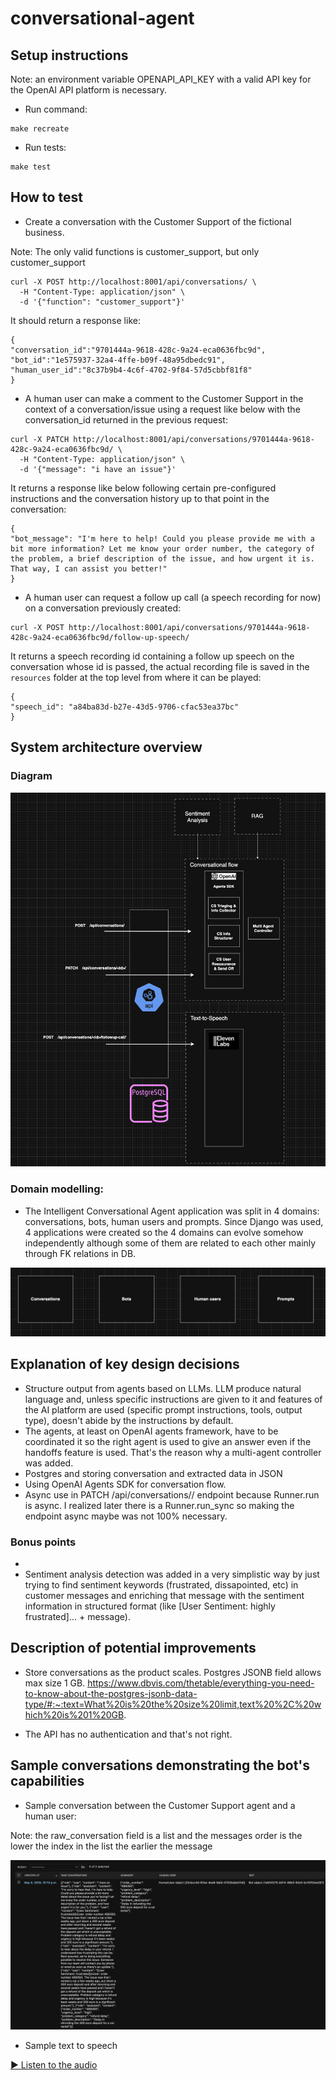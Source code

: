 # conversational-agent

## Setup instructions

Note: an environment variable OPENAPI_API_KEY with a valid API key for the OpenAI API platform is necessary.

- Run command:
```
make recreate
```

- Run tests:
```
make test
```

## How to test

- Create a conversation with the Customer Support of the fictional business.

Note: The only valid functions is customer_support, but only customer_support

```
curl -X POST http://localhost:8001/api/conversations/ \
  -H "Content-Type: application/json" \
  -d '{"function": "customer_support"}'
```

It should return a response like:
```
{
"conversation_id":"9701444a-9618-428c-9a24-eca0636fbc9d",
"bot_id":"1e575937-32a4-4ffe-b09f-48a95dbedc91",
"human_user_id":"8c37b9b4-4c6f-4702-9f84-57d5cbbf81f8"
}
```

- A human user can make a comment to the Customer Support in the context of a conversation/issue using
a request like below with the conversation_id returned in the previous request:

```
curl -X PATCH http://localhost:8001/api/conversations/9701444a-9618-428c-9a24-eca0636fbc9d/ \
  -H "Content-Type: application/json" \
  -d '{"message": "i have an issue"}'
```

It returns a response like below following certain pre-configured instructions and the conversation
history up to that point in the conversation:
```
{
"bot_message": "I'm here to help! Could you please provide me with a bit more information? Let me know your order number, the category of the problem, a brief description of the issue, and how urgent it is. That way, I can assist you better!"
}
```

- A human user can request a follow up call (a speech recording for now) on a conversation previously
created:

```
curl -X POST http://localhost:8001/api/conversations/9701444a-9618-428c-9a24-eca0636fbc9d/follow-up-speech/
```

It returns a speech recording id containing a follow up speech on the conversation whose id is passed,
the actual recording file is saved in the `resources` folder at the top level from where
it can be played:

```
{
"speech_id": "a84ba83d-b27e-43d5-9706-cfac53ea37bc"
}
```

## System architecture overview

### Diagram

![Diagram](blueprint/diagram.png)

### Domain modelling:
- The Intelligent Conversational Agent application was split in 4 domains: conversations, bots,
human users and prompts. Since Django was used, 4 applications were created so the 4 domains can
evolve somehow independently although some of them are related to each other mainly through FK
relations in DB.

![Domains](blueprint/domains.png)

## Explanation of key design decisions

- Structure output from agents based on LLMs. LLM produce natural language and, unless specific instructions are
given to it and features of the AI platform are used (specific prompt instructions, tools, output type),
doesn't abide by the instructions by default.
- The agents, at least on OpenAI agents framework, have to be coordinated it so the right agent is used
to give an answer even if the handoffs feature is used. That's the reason why a multi-agent controller
was added.
- Postgres and storing conversation and extracted data in JSON
- Using OpenAI Agents SDK for conversation flow.
- Async use in PATCH /api/conversations/<id>/ endpoint because Runner.run is async. I realized later there is
a Runner.run_sync so making the endpoint async maybe was not 100% necessary.

### Bonus points
- 
- Sentiment analysis detection was added in a very simplistic way by just trying to find sentiment keywords
(frustrated, dissapointed, etc) in customer messages and enriching that message with the
sentiment information in structured format (like [User Sentiment: highly frustrated]... + message).

## Description of potential improvements
- Store conversations as the product scales. Postgres JSONB field allows max size 1 GB.
https://www.dbvis.com/thetable/everything-you-need-to-know-about-the-postgres-jsonb-data-type/#:~:text=What%20is%20the%20size%20limit,text%20%2C%20which%20is%201%20GB.

- The API has no authentication and that's not right. 


## Sample conversations demonstrating the bot's capabilities

- Sample conversation between the Customer Support agent and a human user:

Note: the raw_conversation field is a list and the messages order is the lower the index in the list the earlier the message

![Sample 1](blueprint/capabilities_sample.png)

- Sample text to speech

[▶️ Listen to the audio](https://raw.githubusercontent.com/sergiooncode/conversational-agent/blueprint/daa314c2-3723-4b63-afff-a5430616416a.mp3)

